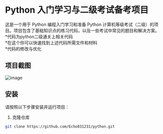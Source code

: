 # Python 入门学习与二级考试备考项目

这是一个用于 Python 编程入门学习和准备 Python 计算机等级考试（二级）的项目。项目包含了基础知识点的练习代码，以及一些考试中常见的题目和解决方案。  
*代码为python二级通关上相关代码  
*在这个你可以快速找到上述代码所需文件和材料  
*代码的修改与优化  

## 项目截图

![image](https://github.com/user-attachments/assets/de3fcb44-3667-4b4f-bf8b-5450445d246c)

## 安装

请按照以下步骤安装并运行项目：

1. 克隆仓库

```bash
git clone https://github.com/Echo031231/python.git  
